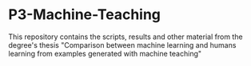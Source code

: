# P3-Machine-Teaching

This repository contains the scripts, results and other material from the degree's thesis "Comparison between machine learning and humans learning from examples generated with machine teaching"
